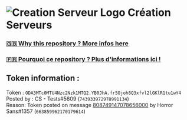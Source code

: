 # ![Creation Serveur Logo](https://i.imgur.com/XnmWmaA.png) Création Serveurs

### [🇬🇧 Why this repository ? More infos here](https://github.com/Creation-Serveurs/token-reset/blob/main/README.md)

### [🇫🇷 Pourquoi ce repository ? Plus d'informations ici !](https://github.com/Creation-Serveurs/token-reset/blob/main/FR_README.md)

## Token information :
Token : `ODA3MTc0MTU4Nzc2Nzk1MTQ2.YB0JhA.fr5Ojoh8Q3xfvl2lGKlR1tu1wY4`\
Posted by : CS - Tests#5609 (`743933972978991134`)\
Reason: Token posted on message [808749147078656000](https://discord.com/channels/727901518241726557/727901518761558018/808749147078656000) by Horror Sans#1357 (`663859962170179614`)
